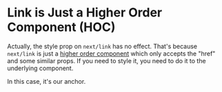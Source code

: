 # Link is Just a Higher Order Component (HOC)

Actually, the style prop on `next/link` has no effect. That's because `next/link` is just a [higher order component](https://facebook.github.io/react/docs/higher-order-components.html) which only accepts the "href" and some similar props. If you need to style it, you need to do it to the underlying component.

In this case, it's our anchor.
